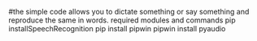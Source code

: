 #the simple code allows you to dictate something or say something and reproduce the same in words.
required modules and commands
pip installSpeechRecognition
pip install pipwin
pipwin install pyaudio
